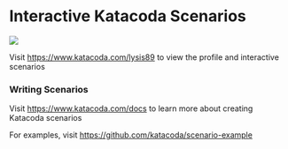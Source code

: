 # Interactive Katacoda Scenarios

[![](http://shields.katacoda.com/katacoda/lysis89/count.svg)](https://www.katacoda.com/lysis89 "Get your profile on Katacoda.com")

Visit https://www.katacoda.com/lysis89 to view the profile and interactive scenarios

### Writing Scenarios
Visit https://www.katacoda.com/docs to learn more about creating Katacoda scenarios

For examples, visit https://github.com/katacoda/scenario-example
